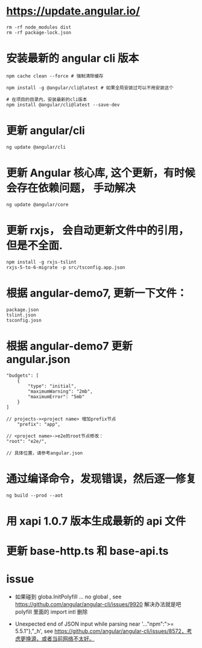 # https://update.angular.io/

```
rm -rf node_modules dist
rm -rf package-lock.json
```

# 安装最新的 angular cli 版本

```
npm cache clean --force # 强制清除缓存

npm install -g @angular/cli@latest # 如果全局安装过可以不用安装这个

# 在项目的目录内，安装最新的cli版本
npm install @angular/cli@latest --save-dev
```

# 更新 angular/cli

```
ng update @angular/cli
```

# 更新 Angular 核心库, 这个更新，有时候会存在依赖问题， 手动解决

```
ng update @angular/core
```

# 更新 rxjs， 会自动更新文件中的引用，但是不全面.

```
npm install -g rxjs-tslint
rxjs-5-to-6-migrate -p src/tsconfig.app.json
```

# 根据 angular-demo7, 更新一下文件：

```
package.json
tslint.json
tsconfig.josn
```

# 根据 angular-demo7 更新 angular.json

```
"budgets": [
    {
        "type": "initial",
        "maximumWarning": "2mb",
        "maximumError": "5mb"
    }
]

// projects-><project name> 增加prefix节点
    "prefix": "app",

// <project name>->e2e的root节点修改：
"root": "e2e/",

// 具体位置，请参考angular.json
```

# 通过编译命令，发现错误，然后逐一修复

```
ng build --prod --aot
```

# 用 xapi 1.0.7 版本生成最新的 api 文件

# 更新 base-http.ts 和 base-api.ts

# issue

-   如果碰到 globa.InitPolyfill ... no global , see https://github.com/angular/angular-cli/issues/9920
    解决办法就是吧 polyfill 里面的 import intl 删除

-   Unexpected end of JSON input while parsing near '..."npm":">= 5.5.1"},"\_h', see https://github.com/angular/angular-cli/issues/8572，考虑更换源，或者当前网络不太好。
